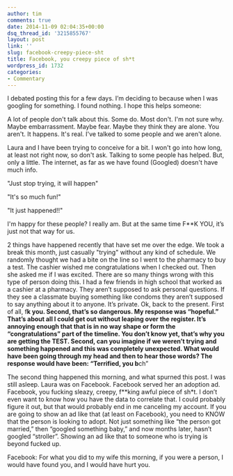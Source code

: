```yaml
---
author: tim
comments: true
date: 2014-11-09 02:04:35+00:00
dsq_thread_id: '3215855767'
layout: post
link: ''
slug: facebook-creepy-piece-sht
title: Facebook, you creepy piece of sh*t
wordpress_id: 1732
categories:
- Commentary
---
```


I debated posting this for a few days. I’m deciding to because when I was
googling for something. I found nothing. I hope this helps someone: 

A lot of
people don't talk about this. Some do. Most don't. I'm not sure why. Maybe
embarrassment. Maybe fear. Maybe they think they are alone. You aren't. It
happens. It's real. I've talked to some people and we aren't alone. 

Laura and
I have been trying to conceive for a bit. I won't go into how long, at least
not right now, so don't ask. Talking to some people has helped. But, only a
little. The internet, as far as we have found (Googled) doesn't have much
info. 

"Just stop trying, it will happen" 

"It's so much fun!" 

"It just
happened!!" 

I'm happy for these people? I really am. But at the same time F**K
YOU, it’s just not that way for us. 

2 things have happened recently that have
set me over the edge. We took a break this month, just casually "trying"
without any kind of schedule. We randomly thought we had a bite on the line so
I went to the pharmacy to buy a test. The cashier wished me congratulations
when I checked out. Then she asked me if I was excited. There are so many
things wrong with this type of person doing this. I had a few friends in high
school that worked as a cashier at a pharmacy. They aren’t supposed to ask
personal questions. If they see a classmate buying something like condoms they
aren’t supposed to say anything about it to anyone. It’s private. Ok, back to
the present. First of all, f**k you. Second, that’s so dangerous. My response
was “hopeful.” That’s about all I could get out without leaping over the
register. It’s annoying enough that that is in no way shape or form the
“congratulations” part of the timeline. You don’t know yet, that’s why you are
getting the TEST. Second, can you imagine if we weren’t trying and something
happened and this was completely unexpected. What would have been going
through my head and then to hear those words? The response would have been:
“Terrified, you b**ch” 

The second thing happened this morning, and what
spurned this post. I was still asleep. Laura was on Facebook. Facebook served
her an adoption ad. Facebook, you fucking sleazy, creepy, f**king awful piece
of sh*t. I don’t even want to know how you have the data to correlate that. I
could probably figure it out, but that would probably end in me canceling my
account. If you are going to show an ad like that (at least on Facebook), you
need to KNOW that the person is looking to adopt. Not just something like “the
person got married,” then “googled something baby,” and now months later,
hasn’t googled “stroller”. Showing an ad like that to someone who is trying is
beyond fucked up. 

Facebook: For what you did to my wife this morning, if you
were a person, I would have found you, and I would have hurt you.